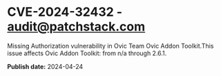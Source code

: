 # CVE-2024-32432 - audit@patchstack.com

Missing Authorization vulnerability in Ovic Team Ovic Addon Toolkit.This issue affects Ovic Addon Toolkit: from n/a through 2.6.1.



**Publish date:** 2024-04-24
